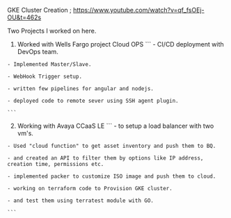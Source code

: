 GKE Cluster Creation                        ; https://www.youtube.com/watch?v=qf_fsOEj-OU&t=462s



Two Projects I worked on here. 
  1. Worked with Wells Fargo project Cloud OPS
    ```
    - CI/CD deployment with DevOps team. 

    - Implemented Master/Slave.

    - WebHook Trigger setup.

    - written few pipelines for angular and nodejs.

    - deployed code to remote sever using SSH agent plugin.

    ``` 
    
  2. Working with Avaya CCaaS LE 
    ```
    - to setup a load balancer with two vm's.

    - Used "cloud function" to get asset inventory and push them to BQ.

    - and created an API to filter them by options like IP address, creation time, permissions etc.

    - implemented packer to customize ISO image and push them to cloud.

    - working on terraform code to Provision GKE cluster.

    - and test them using terratest module with GO.
    
    ```
